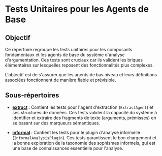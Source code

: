 # Tests Unitaires pour les Agents de Base

## Objectif

Ce répertoire regroupe les tests unitaires pour les composants fondamentaux et les agents de base du système d'analyse d'argumentation. Ces tests sont cruciaux car ils valident les briques élémentaires sur lesquelles reposent des fonctionnalités plus complexes.

L'objectif est de s'assurer que les agents de bas niveau et leurs définitions associées fonctionnent de manière fiable et prévisible.

## Sous-répertoires

-   **[extract](./extract/README.md)** : Contient les tests pour l'agent d'extraction (`ExtractAgent`) et ses structures de données. Ces tests valident la capacité du système à identifier et extraire des fragments de texte (arguments, prémisses) en se basant sur des marqueurs sémantiques.

-   **[informal](./informal/README.md)** : Contient les tests pour le plugin d'analyse informelle (`InformalAnalysisPlugin`). Ces tests garantissent le bon chargement et la bonne exploration de la taxonomie des sophismes informels, qui est une base de connaissances essentielle pour l'analyse.